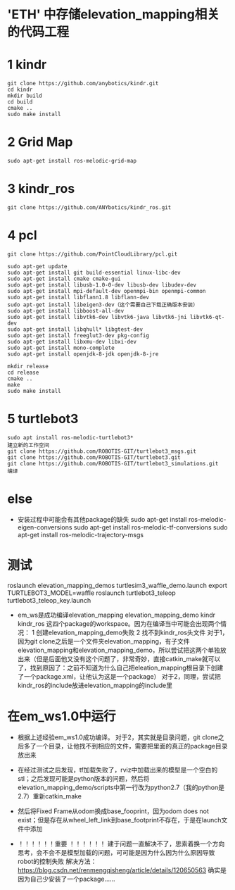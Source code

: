 # 'ETH' 中存储elevation_mapping相关的代码工程
# 1 kindr
	git clone https://github.com/anybotics/kindr.git
	cd kindr
	mkdir build
	cd build
	cmake ..
	sudo make install
# 2 Grid Map
	sudo apt-get install ros-melodic-grid-map
# 3 kindr_ros
	git clone https://github.com/ANYbotics/kindr_ros.git
# 4 pcl
	git clone https://github.com/PointCloudLibrary/pcl.git

	sudo apt-get update
	sudo apt-get install git build-essential linux-libc-dev
	sudo apt-get install cmake cmake-gui
	sudo apt-get install libusb-1.0-0-dev libusb-dev libudev-dev
	sudo apt-get install mpi-default-dev openmpi-bin openmpi-common 
	sudo apt-get install libflann1.8 libflann-dev
	sudo apt-get install libeigen3-dev（这个需要自己下载正确版本安装）
	sudo apt-get install libboost-all-dev
	sudo apt-get install libvtk6-dev libvtk6-java libvtk6-jni libvtk6-qt-dev
	sudo apt-get install libqhull* libgtest-dev
	sudo apt-get install freeglut3-dev pkg-config
	sudo apt-get install libxmu-dev libxi-dev
	sudo apt-get install mono-complete
	sudo apt-get install openjdk-8-jdk openjdk-8-jre

	mkdir release
	cd release
	cmake ..
	make
	sudo make install
# 5 turtlebot3
	sudo apt install ros-melodic-turtlebot3*
	建立新的工作空间
	git clone https://github.com/ROBOTIS-GIT/turtlebot3_msgs.git
	git clone https://github.com/ROBOTIS-GIT/turtlebot3.git
	git clone https://github.com/ROBOTIS-GIT/turtlebot3_simulations.git
	编译
# else
* 安装过程中可能会有其他package的缺失	
	sudo apt-get install ros-melodic-eigen-conversions
	sudo apt-get install ros-melodic-tf-conversions
	sudo apt-get install ros-melodic-trajectory-msgs

# 测试
roslaunch elevation_mapping_demos turtlesim3_waffle_demo.launch
export TURTLEBOT3_MODEL=waffle
roslaunch turtlebot3_teleop turtlebot3_teleop_key.launch


* em_ws是成功编译elevation_mapping elevation_mapping_demo kindr kindr_ros 这四个package的workspace。因为在编译当中可能会出现两个情况：
1 创建elevation_mapping_demo失败
2 找不到kindr_ros头文件
对于1，因为git clone之后是一个文件夹elevation_mapping，有子文件elevation_mapping和elevation_mapping_demo，所以尝试把这两个单独放出来（但是后面他又没有这个问题了，非常奇妙，直接catkin_make就可以了，找到原因了：之前不知道为什么自己把eleation_mapping根目录下创建了一个package.xml，让他认为这是一个package）
对于2，同理，尝试把kindr_ros的include放进elevation_mapping的include里

# 在em_ws1.0中运行
* 根据上述经验em_ws1.0成功编译。
对于2，其实就是目录问题，git clone之后多了一个目录，让他找不到相应的文件，需要把里面的真正的package目录放出来

* 在经过测试之后发现，tf加载失败了，rviz中加载出来的模型是一个空白的stl；之后发现可能是python版本的问题，然后将elevation_mapping_demo/scripts中第一行改为python2.7（我的python是2.7）重新catkin_make

* 然后将Fixed Frame从odom换成base_fooprint，因为odom does not exist；但是存在从wheel_left_link到base_footprint不存在，于是在launch文件中添加<node name="joint_state_publisher" pkg="joint_state_publisher" type="joint_state_publisher" ></node>

* ！！！！！！重要 ！！！！！！ 建于问题一直解决不了，思索着换一个方向思考，会不会不是模型加载的问题，可可能是因为什么因为什么原因导致robot的控制失败
解决方法：https://blog.csdn.net/renmengqisheng/article/details/120650563
确实是因为自己少安装了一个package……




